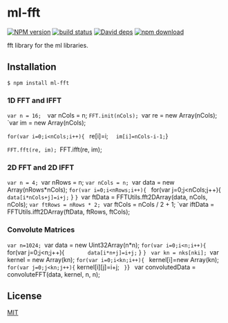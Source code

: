 # ml-fft

  [![NPM version][npm-image]][npm-url]
  [![build status][travis-image]][travis-url]
  [![David deps][david-image]][david-url]
  [![npm download][download-image]][download-url]

fft library for the ml libraries.

## Installation

`$ npm install ml-fft`

### 1D FFT and IFFT

`var n = 16; 
`var nCols = n; 
`FFT.init(nCols);
`var re = new Array(nCols);
`var im = new Array(nCols);

`for(var i=0;i<nCols;i++){
`   re[i]=i;
`   im[i]=nCols-i-1;
`}

`FFT.fft(re, im);
`FFT.ifft(re, im);

### 2D FFT and 2D IFFT

`var n = 4;
`var nRows = n;
`var nCols = n;
`var data = new Array(nRows*nCols);
`for(var i=0;i<nRows;i++){
`    for(var j=0;j<nCols;j++){
`        data[i*nCols+j]=i+j;
`    }
`}
`var ftData = FFTUtils.fft2DArray(data, nCols, nCols);
`var ftRows = nRows * 2;
`var ftCols = nCols / 2 + 1;
`var iftData =  FFTUtils.ifft2DArray(ftData, ftRows, ftCols);

### Convolute Matrices

`var n=1024;
`var data = new Uint32Array(n*n);
`for(var i=0;i<n;i++){
`    for(var j=0;j<n;j++){
`        data[i*n+j]=i+j;
`    }
`}
`
`var kn = nks[nki];
`var kernel = new Array(kn);
`for(var i=0;i<kn;i++){
`  kernel[i]=new Array(kn);
`  for(var j=0;j<kn;j++){
`      kernel[i][j]=i+j;
`  }
`}
`
`var convolutedData = convoluteFFT(data, kernel, n, n);

## License

  [MIT](./LICENSE)

[npm-image]: https://img.shields.io/npm/v/ml-fft.svg?style=flat-square
[npm-url]: https://npmjs.org/package/ml-fft
[travis-image]: https://img.shields.io/travis/mljs/fft/master.svg?style=flat-square
[travis-url]: https://travis-ci.org/mljs/fft
[david-image]: https://img.shields.io/david/mljs/fft.svg?style=flat-square
[david-url]: https://david-dm.org/mljs/fft
[download-image]: https://img.shields.io/npm/dm/ml-fft.svg?style=flat-square
[download-url]: https://npmjs.org/package/ml-fft
